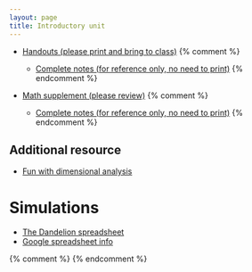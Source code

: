 ```yaml
---
layout: page
title: Introductory unit
---
```


* [Handouts (please print and bring to class)](/materials/intro.handouts.pdf)
{% comment %} 
  * [Complete notes (for reference only, no need to print)](/materials/intro.complete.pdf)
{% endcomment %} 

* [Math supplement (please review)](/materials/math.handouts.pdf)
{% comment %} 
  * [Complete notes (for reference only, no need to print)](/materials/math.complete.pdf)
{% endcomment %} 

## Additional resource

* [Fun with dimensional analysis](http://www.alysion.org/dimensional/fun.htm)

# Simulations

* [The Dandelion spreadsheet](http://tinyurl.com/DandelionModel2020)
* [Google spreadsheet info](spreadsheets.html)

{% comment %} 
{% endcomment %} 
